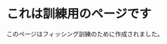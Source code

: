 <!DOCTYPE html>
<html lang="ja">
<head>
    <meta charset="UTF-8">
    <meta name="viewport" content="width=device-width, initial-scale=1.0">
    <title>訓練ページ</title>
</head>
<body>
    <h1>これは訓練用のページです</h1>
    <p>このページはフィッシング訓練のために作成されました。</p>
</body>
</html>
